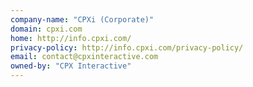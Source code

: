 ```yaml
---
company-name: "CPXi (Corporate)"
domain: cpxi.com
home: http://info.cpxi.com/
privacy-policy: http://info.cpxi.com/privacy-policy/
email: contact@cpxinteractive.com
owned-by: "CPX Interactive"
---
```




